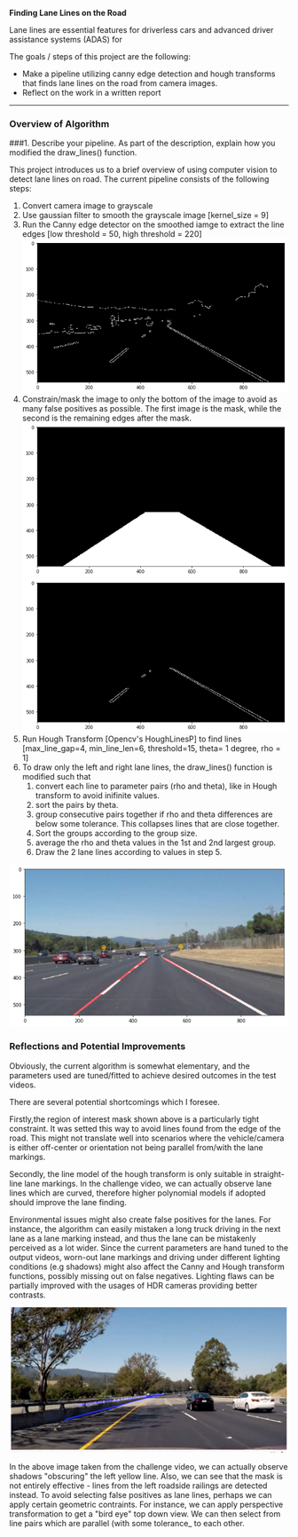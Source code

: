 **Finding Lane Lines on the Road**

Lane lines are essential features for driverless cars and advanced driver assistance systems (ADAS) for 

The goals / steps of this project are the following:
* Make a pipeline utilizing canny edge detection and hough transforms that finds lane lines on the road from camera images.
* Reflect on the work in a written report


[//]: # (Image References)

[image1]: ./examples/grayscale.jpg "Grayscale"
[edges_img]: ./writeup_images/edges.png "Edges"
[mask_img]: ./writeup_images/mask.png "Mask"
[aftermask_img]: ./writeup_images/after_mask.png "After Mask"
[final_img]: ./writeup_images/final_results.png "Final"
[challenge_img]: ./writeup_images/challenge.png "Challenge"

---

### Overview of Algorithm

###1. Describe your pipeline. As part of the description, explain how you modified the draw_lines() function.

This project introduces us to a brief overview of using computer vision to detect lane lines on road. The current pipeline consists of the following steps:

1. Convert camera image to grayscale
2. Use gaussian filter to smooth the grayscale image [kernel_size = 9]
3. Run the Canny edge detector on the smoothed iamge to extract the line edges [low threshold = 50, high threshold = 220]![alt text][edges_img]
4. Constrain/mask the image to only the bottom of the image to avoid as many false positives as possible. The first image is the mask, while the second is the remaining edges after the mask. ![alt text][mask_img] ![alt text][aftermask_img]
5. Run Hough Transform [Opencv's HoughLinesP] to find lines [max_line_gap=4, min_line_len=6, threshold=15, theta= 1 degree, rho = 1] 
6. To draw only the left and right lane lines, the draw_lines() function is modified such that
	1. convert each line to parameter pairs (rho and theta), like in Hough transform to avoid inifinite values.
	2. sort the pairs by theta.
	3. group consecutive pairs together if rho and theta differences are below some tolerance. This collapses lines that are close together.
	4. Sort the groups according to the group size.
	5. average the rho and theta values in the 1st and 2nd largest group.
	6. Draw the 2 lane lines according to values in step 5.

![alt text][final_img]


### Reflections and Potential Improvements

Obviously, the current algorithm is somewhat elementary, and the parameters used are tuned/fitted to achieve desired outcomes in the test videos.

There are several potential shortcomings which I foresee.

Firstly,the region of interest mask shown above is a particularly tight constraint. It was setted this way to avoid lines found from the edge of the road. This might not translate well into scenarios where the vehicle/camera is either off-center or orientation not being parallel from/with the lane markings.

Secondly, the line model of the hough transform is only suitable in straight-line lane markings. In the challenge video, we can actually observe lane lines which are curved, therefore higher polynomial models if adopted should improve the lane finding.

Environmental issues might also create false positives for the lanes. For instance, the algorithm can easily mistaken a long truck driving in the next lane as a lane marking instead, and thus the lane can be mistakenly perceived as a lot wider. Since the current parameters are hand tuned to the output videos, worn-out lane markings and driving under different lighting conditions (e.g shadows) might also affect the Canny and Hough transform functions, possibly missing out on false negatives. Lighting flaws can be partially improved with the usages of HDR cameras providing better contrasts.

![alt text][challenge_img]

In the above image taken from the challenge video, we can actually observe shadows "obscuring" the left yellow line. Also, we can see that the mask is not entirely effective - lines from the left roadside railings are detected instead. To avoid selecting false positives as lane lines, perhaps we can apply certain geometric contraints. For instance, we can apply perspective transformation to get a "bird eye" top down view. We can then select from line pairs which are parallel (with some tolerance_ to each other. 

